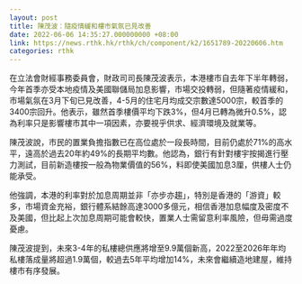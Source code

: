 ```yaml
---
layout: post
title: 陳茂波：隨疫情緩和樓市氣氛已見改善
date: 2022-06-06 14:35:27.000000000 +08:00
link: https://news.rthk.hk/rthk/ch/component/k2/1651789-20220606.htm
categories: rthk
---
```


在立法會財經事務委員會，財政司司長陳茂波表示，本港樓市自去年下半年轉弱，今年首季亦受本地疫情及美國聯儲局加息影響，市場交投轉弱，但隨著疫情緩和，市場氣氛在3月下旬已見改善，4-5月的住宅月均成交宗數達5000宗，較首季的3400宗回升。他表示，雖然首季樓價平均下跌3%，但4月已轉為微升0.5%，認為利率只是影響樓市其中一項因素，亦要視乎供求、經濟環境及就業等。

陳茂波說，市民的置業負擔指數已在高位處於一段長時間，目前仍處於71%的高水平，遠高於過去20年約49%的長期平均數。他認為，銀行有針對樓宇按揭進行壓力測試，目前新造樓按一般為物業價值的56%，料即使美國加息3厘，供樓人士仍能承受。

他強調，本港的利率對於加息周期並非「亦步亦趨」，特別是香港的「游資」較多，市場資金充裕，銀行體系結餘高達3000多億元，相信香港加息幅度及密度不及美國，但比起上次加息周期可能會較快，置業人士需留意利率風險，但毋需過度憂慮。

陳茂波提到，未來3-4年的私樓總供應將增至9.9萬個新高，2022至2026年年均私樓落成量將超過1.9萬個，較過去5年平均增加14%，未來會繼續造地建屋，維持樓市有序發展。
